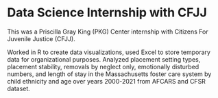 # Data Science Internship with CFJJ
This was a Priscilla Gray King (PKG) Center internship with Citizens For Juvenile Justice (CFJJ).

Worked in R to create data visualizations, used Excel to store temporary data for organizational purposes.
Analyzed placement setting types, placement stability, removals by neglect only, emotionally disturbed numbers, and length of stay in the Massachusetts foster care system by child ethnicity and age over years 2000-2021 from AFCARS and CFSR dataset.
